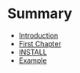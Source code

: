 # Summary

* [Introduction](README.md)
* [First Chapter](chapter1.md)
* [INSTALL](install.md)
* [Example](example.md)

